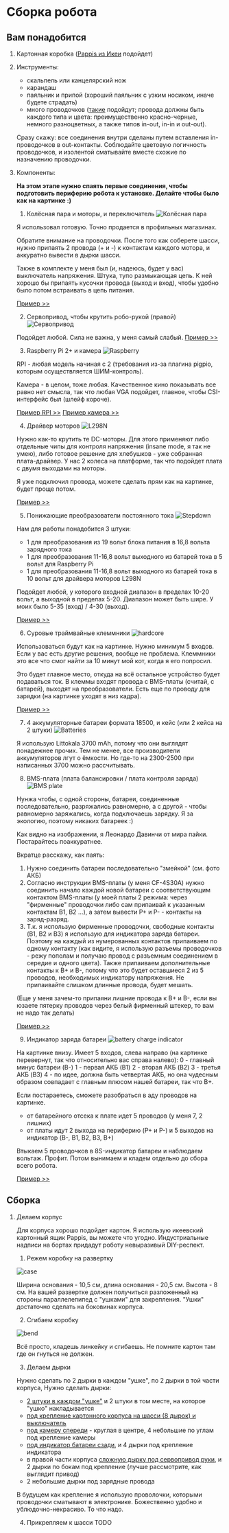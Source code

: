 # Сборка робота

## Вам понадобится 

1. Картонная коробка ([Pappis из Икеи](assets/pappis-box-with-lid__0710998_PE727873_S5.jpg) подойдет)
2. Инструменты:
    - скальпель или канцелярский нож
    - карандаш
    - паяльник и припой (хороший паяльник с узким носиком, иначе будете страдать)
    - много проводочков ([такие](assets/wires.jpg) подойдут; провода должны быть каждого типа и цвета: преимущественно красно-черные, немного разноцветных, а также типов in-out, in-in и out-out). 

    Сразу скажу: все соединения внутри сделаны путем вставления in-проводочков в out-контакты. Соблюдайте цветовую логичность проводочков, и изолентой сматывайте вместе схожие по назначению проводочки.

3. Компоненты:
    
    **На этом этапе нужно спаять первые соединения, чтобы подготовить периферию робота к установке. Делайте чтобы было как на картинке :)**

    1. Колёсная пара и моторы, и переключатель
    ![Колёсная пара](assets/IMG_5443.jpg)
    
    Я использовал готовую. Точно продается в профильных магазинах.

    Обратите внимание на проводочки. После того как соберете шасси, нужно припаять 2 провода (+ и -) к контактам каждого мотора, и аккуратно вывести в дырки шасси.

    Также в комплекте у меня был (и, надеюсь, будет у вас) выключатель напряжения. Штука, тупо размыкающая цепь. К ней хорошо бы припаять кусочки провода (выход и вход), чтобы удобно было потом встраивать в цепь питания.

    [Пример >>](https://aliexpress.ru/item/32953806131.html)

    2. Сервопривод, чтобы крутить робо-рукой (правой)
    ![Сервопривод](assets/IMG_0703.jpg)

    Подойдет любой. Сила не важна, у меня самый слабый.
    [Пример >>](https://aliexpress.ru/i/32946393109.html)

    3. Raspberry Pi 2+ и камера
    ![Raspberry](assets/IMG_5382.jpg)

    RPI - любая модель начиная с 2 (требования из-за плагина pigpio, которым осуществляется ШИМ-контроль).
    
    Камера - в целом, тоже любая. Качественное кино показывать все равно нет смысла, так что любая VGA подойдет, главное, чтобы CSI-интерфейс был (шлейф короче).

    [Пример RPI >>](https://aliexpress.ru/item/32623151958.html)
    [Пример камера >>](https://aliexpress.ru/item/32913316415.html)

    4. Драйвер моторов
    ![L298N](assets/IMG_0574.jpg)

    Нужно как-то крутить те DC-моторы. Для этого применяют либо отдельные чипы для контроля напряжения (insane mode, я так не умею), либо готовое решение для хлебушков - уже собранная плата-драйвер. У нас 2 колеса на платформе, так что подойдет плата с двумя выходами на моторы.

    Я уже подключил провода, можете сделать прям как на картинке, будет проще потом.

    [Пример >>](https://aliexpress.ru/item/32994608743.html)

    5. Понижающие преобразователи постоянного тока
    ![Stepdown](assets/IMG_1445.jpg)

    Нам для работы понадобится 3 штуки: 
     - 1 для преобразования из 19 вольт блока питания в 16,8 вольта зарядного тока
     - 1 для преобразования 11-16,8 вольт выходного из батарей тока в 5 вольт для Raspberry Pi
     - 1 для преобразования 11-16,8 вольт выходного из батарей тока в 10 вольт для драйвера моторов L298N

     Подойдет любой, у которого входной диапазон в пределах 10-20 вольт, а выходной в пределах 5-20. Диапазон может быть шире. У моих было 5-35 (вход) / 4-30 (выход).

     [Пример >>](https://aliexpress.ru/item/1084552308.html)

     6. Суровые траймвайные клеммники
     ![hardcore](assets/IMG_6201.jpg)

     Использоваться будут как на картинке. Нужно минимум 5 входов. Если у вас есть другие решения, вообще не проблема. Клеммники это все что смог найти за 10 минут мой кот, когда я его попросил.

     Это будет главное место, откуда на всё остальное устройство будет подаваться ток. В клеммы входят провода с BMS-платы (считай, с батарей), выходят на преобразователи. Есть еще по проводу для зарядки (на картинке уходят в низ кадра).

     [Пример >>](https://aliexpress.ru/item/32846980682.html)

     7. 4 аккумуляторные батареи формата 18500, и кейс (или 2 кейса на 2 штуки)
     ![Batteries](assets/IMG_0146.jpg)

     Я использую Littokala 3700 mAh, потому что они выглядят понадежнее прочих. Тем не менее, все производители аккумуляторов лгут о ёмкости. Но где-то на 2300-2500 при написанных 3700 можно рассчитывать.
     
     8. BMS-плата (плата балансировки / плата контроля заряда)
     ![BMS plate](assets/IMG_2622.jpg)

     Нунжа чтобы, с одной стороны, батареи, соединенные последовательно, разряжались равномерно, а с другой - чтобы равномерно заряжались, когда подключаешь зарядку. Я за экологию, поэтому никаких батареек :)

     Как видно на изображении, я Леонардо Давинчи от мира пайки. Постарайтесь поаккуратнее. 

     Вкратце расскажу, как паять:
    1. Нужно соединить батареи последовательно "змейкой" (см. фото АКБ)
    2. Согласно инструкции BMS-платы (у меня CF-4S30A) нужно соединить начало каждой новой батареи с соответствующим контактом BMS-платы (у моей платы 2 режима: через "фирменные" проводочки либо сам припаивай к указанным контактам B1, B2 ...), а затем вывести P+ и P- - контакты на заряд-разряд.
    3. Т.к. я использую фирменные проводочки, свободные контакты (B1, B2 и B3) я использую для индикатора заряда батареи. Поэтому на каждый из нумерованных контактов припаиваем по одному контакту (как видите, я использую разъемы проводочков - режу пополам и получаю провод с разъемным соединением в середие и одного цвета). Также припаиваем дополнительные контакты к B+ и B-, потому что это будет оставшиеся 2 из 5 проводов, необходимых индикатору напряжения. Не припаивайте слишком длинные провода, будет мешать.

    (Еще у меня зачем-то припаяни лишние провода к B+ и B-, если вы юзаете пятерку проводов через белый фирменный штекер, то вам не надо так делать)

    [Пример >>](https://aliexpress.ru/i/32823806861.html)

    9. Индикатор заряда батареи
    ![battery charge indicator](assets/IMG_5658.jpg)

    На картинке внизу. Имеет 5 входов, слева направо (на картинке перевернут, так что относительно вас справа налево):
    0 - главный минус батареи (B-)
    1 - первая АКБ (B1)
    2 - вторая АКБ (B2)
    3 - третья АКБ (B3)
    4 - по идее, должна быть четвертая АКБ, но она чудесным образом совпадает с главным плюсом нашей батареи, так что B+.

    Если постараетесь, сможете разобраться в аду проводов на картинке.
     - от батарейного отсека к плате идет 5 проводов (у меня 7, 2 лишних)
     - от платы идут 2 выхода на периферию (P+ и P-) и 5 выходов на индикатор (B-, B1, B2, B3, B+)
     
     Втыкаем 5 проводочков в 8S-индикатор батареи и наблюдаем вольтаж. Профит. Потом вынимаем и кладем отдельно до сбора всего робота.

     [Пример >>](https://aliexpress.ru/item/33012058398.html)



## Сборка

1. Делаем корпус
    
    Для корпуса хорошо подойдет картон. Я использую икеевский картонный ящик Pappis, вы можете что угодно. Индустриальные надписи на бортах придадут роботу невыразивый DIY-респект.
    
    1. Режем коробку на развертку
    
    ![case](assets/IMG_2200.jpg)

    Ширина основания - 10,5 см, длина основания - 20,5 см. Высота - 8 см.
    На вашей развертке должен получиться разложенный на стороны параллелепипед с "ушками" для закрепления. "Ушки" достаточно сделать на боковинах корпуса.

    2. Сгибаем коробку

    ![bend](assets/IMG_5701.jpg)

    Всё просто, кладешь линкейку и сгибаешь. Не помните картон там где он гнуться не должен.

    3. Делаем дырки

    Нужно сделать по 2 дырки в каждом "ушке", по 2 дырки в той части корпуса, Нужно сделать дырки:
    - [2 штуки в каждом "ушке"](assets/IMG_3457.jpg) и 2 штуки в том месте, на которое "ушко" накладывается
    - [под крепление картонного корпуса на шасси (8 дырок) и выключатель](assets/IMG_0997.jpg)
    - [под камеру спереди](assets/IMG_6941.jpg) - круглая в центре, 4 небольшие по углам под крепление камеры
    - [под индикатор батареи сзади](assets/IMG_9045.jpg), и 4 дырки под крепление индикатора
    - в правой части корпуса [сложную дырку под сервопривод руки](assets/IMG_6020.jpg), и 2 дырки по бокам под крепление (лучше рассмотрите, как выглядит привод)
    - 2 небольшие дырки под зарядные провода

    В будущем как крепление я использую проволочки, которыми проводочки сматывают в электронике. Божественно удобно и ублюдочно-некрасиво. То что надо.

    4. Прикрепляем к шасси TODO